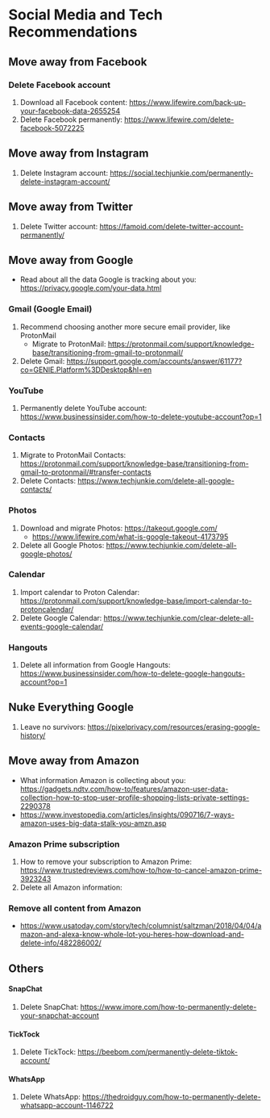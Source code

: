 # Social Media and Tech Recommendations
## Move away from Facebook
### Delete Facebook account
1. Download all Facebook content: https://www.lifewire.com/back-up-your-facebook-data-2655254
2. Delete Facebook permanently: https://www.lifewire.com/delete-facebook-5072225

## Move away from Instagram
1. Delete Instagram account: https://social.techjunkie.com/permanently-delete-instagram-account/
## Move away from Twitter
1. Delete Twitter account: https://famoid.com/delete-twitter-account-permanently/
## Move away from Google
* Read about all the data Google is tracking about you: https://privacy.google.com/your-data.html
### Gmail (Google Email)
1. Recommend choosing another more secure email provider, like ProtonMail
    * Migrate to ProtonMail: https://protonmail.com/support/knowledge-base/transitioning-from-gmail-to-protonmail/ 
2. Delete Gmail: https://support.google.com/accounts/answer/61177?co=GENIE.Platform%3DDesktop&hl=en
### YouTube
1. Permanently delete YouTube account: https://www.businessinsider.com/how-to-delete-youtube-account?op=1
### Contacts
1. Migrate to ProtonMail Contacts: https://protonmail.com/support/knowledge-base/transitioning-from-gmail-to-protonmail/#transfer-contacts
2. Delete Contacts: https://www.techjunkie.com/delete-all-google-contacts/
### Photos
1. Download and migrate Photos: https://takeout.google.com/
    * https://www.lifewire.com/what-is-google-takeout-4173795
2. Delete all Google Photos: https://www.techjunkie.com/delete-all-google-photos/
### Calendar
1. Import calendar to Proton Calendar: https://protonmail.com/support/knowledge-base/import-calendar-to-protoncalendar/
2. Delete Google Calendar: https://www.techjunkie.com/clear-delete-all-events-google-calendar/

### Hangouts
1. Delete all information from Google Hangouts: https://www.businessinsider.com/how-to-delete-google-hangouts-account?op=1

## Nuke Everything Google
1. Leave no survivors: https://pixelprivacy.com/resources/erasing-google-history/

## Move away from Amazon
* What information Amazon is collecting about you: https://gadgets.ndtv.com/how-to/features/amazon-user-data-collection-how-to-stop-user-profile-shopping-lists-private-settings-2290378
* https://www.investopedia.com/articles/insights/090716/7-ways-amazon-uses-big-data-stalk-you-amzn.asp
### Amazon Prime subscription
1. How to remove your subscription to Amazon Prime: https://www.trustedreviews.com/how-to/how-to-cancel-amazon-prime-3923243
2. Delete all Amazon information: 

### Remove all content from Amazon
* https://www.usatoday.com/story/tech/columnist/saltzman/2018/04/04/amazon-and-alexa-know-whole-lot-you-heres-how-download-and-delete-info/482286002/

## Others
#### SnapChat
1. Delete SnapChat: https://www.imore.com/how-to-permanently-delete-your-snapchat-account

#### TickTock
1. Delete TickTock: https://beebom.com/permanently-delete-tiktok-account/

#### WhatsApp
1. Delete WhatsApp: https://thedroidguy.com/how-to-permanently-delete-whatsapp-account-1146722





